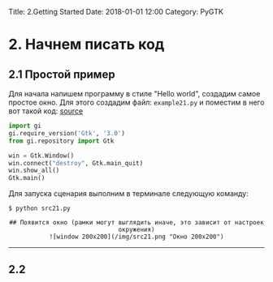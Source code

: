Title: 2.Getting Started
Date: 2018-01-01 12:00
Category: PyGTK

# 2. Начнем писать код
## 2.1 Простой пример

Для начала напишем программу в стиле "Hello world", создадим самое простое окно. Для этого создадим файл: `example21.py` и поместим в него вот такой код: [source](/examples/src21.py)

```python
import gi
gi.require_version('Gtk', '3.0')
from gi.repository import Gtk

win = Gtk.Window()
win.connect("destroy", Gtk.main_quit)
win.show_all()
Gtk.main()
```

Для запуска сценария выполним в терминале следующую команду:
```shell
$ python src21.py
```




<div align="center">

    ## Появится окно (рамки могут выглядить иначе, это зависит от настроек окружения)
    ![window 200x200](/img/src21.png "Окно 200х200")


</div>

---

## 2.2

